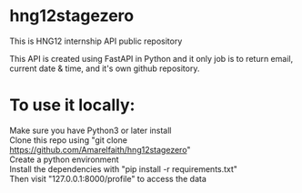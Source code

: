 # hng12stagezero
This is HNG12 internship API public repository

This API is created using FastAPI in Python and it only job is to return email, current date & time, and it's own github repository. 

# To use it locally:
Make sure you have Python3 or later install  
Clone this repo using "git clone https://github.com/Amarelfaith/hng12stagezero"  
Create a python environment  
Install the dependencies with "pip install -r requirements.txt"  
Then visit "127.0.0.1:8000/profile" to access the data  

